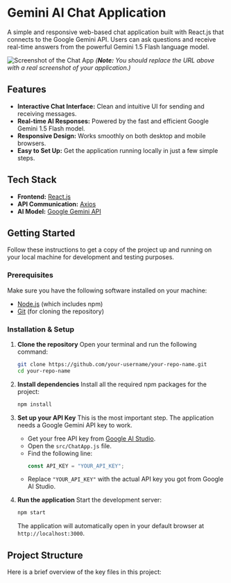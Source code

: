 # Gemini AI Chat Application

A simple and responsive web-based chat application built with React.js that connects to the Google Gemini API. Users can ask questions and receive real-time answers from the powerful Gemini 1.5 Flash language model.

![Screenshot of the Chat App](https://i.imgur.com/YOUR_SCREENSHOT_URL.png)
*(**Note:** You should replace the URL above with a real screenshot of your application.)*

## Features

-   **Interactive Chat Interface:** Clean and intuitive UI for sending and receiving messages.
-   **Real-time AI Responses:** Powered by the fast and efficient Google Gemini 1.5 Flash model.
-   **Responsive Design:** Works smoothly on both desktop and mobile browsers.
-   **Easy to Set Up:** Get the application running locally in just a few simple steps.

## Tech Stack

-   **Frontend:** [React.js](https://reactjs.org/)
-   **API Communication:** [Axios](https://axios-http.com/)
-   **AI Model:** [Google Gemini API](https://ai.google.dev/)

## Getting Started

Follow these instructions to get a copy of the project up and running on your local machine for development and testing purposes.

### Prerequisites

Make sure you have the following software installed on your machine:

-   [Node.js](https://nodejs.org/en/) (which includes npm)
-   [Git](https://git-scm.com/) (for cloning the repository)

### Installation & Setup

1.  **Clone the repository**
    Open your terminal and run the following command:
    ```bash
    git clone https://github.com/your-username/your-repo-name.git
    cd your-repo-name
    ```

2.  **Install dependencies**
    Install all the required npm packages for the project:
    ```bash
    npm install
    ```

3.  **Set up your API Key**
    This is the most important step. The application needs a Google Gemini API key to work.

    -   Get your free API key from [Google AI Studio](https://aistudio.google.com/app/apikey).
    -   Open the `src/ChatApp.js` file.
    -   Find the following line:
        ```javascript
        const API_KEY = "YOUR_API_KEY";
        ```
    -   Replace `"YOUR_API_KEY"` with the actual API key you got from Google AI Studio.

4.  **Run the application**
    Start the development server:
    ```bash
    npm start
    ```
    The application will automatically open in your default browser at `http://localhost:3000`.

## Project Structure

Here is a brief overview of the key files in this project:
